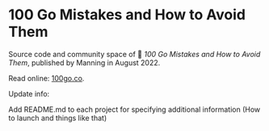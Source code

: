 # 100 Go Mistakes and How to Avoid Them

Source code and community space of 📖 _100 Go Mistakes and How to Avoid Them_, published by Manning in August 2022.

Read online: [100go.co](https://100go.co).


Update info:

Add README.md to each project for specifying additional information (How to launch and things like that)
